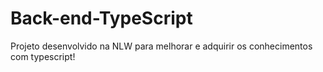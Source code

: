 # Back-end-TypeScript


Projeto desenvolvido na NLW para melhorar e adquirir os conhecimentos com typescript!
